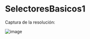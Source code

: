 # SelectoresBasicos1

Captura de la resolución: 

![image](https://user-images.githubusercontent.com/117754219/215617740-4013913b-57c7-40ed-a62e-f9dd8a662c18.png)
